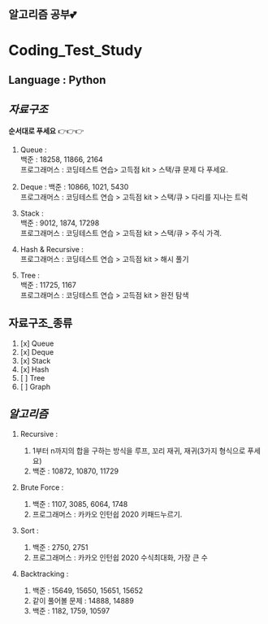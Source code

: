 ## 알고리즘 공부💕

# Coding_Test_Study

## **Language** : **Python**

## _자료구조_

**순서대로 푸세요** 👉👉👉

1. Queue :  
   백준 : 18258, 11866, 2164  
   프로그래머스 : 코딩테스트 연습> 고득점 kit > 스택/큐 문제 다 푸세요.

2. Deque :
   백준 : 10866, 1021, 5430  
   프로그래머스 : 코딩테스트 연습 > 고득점 kit > 스택/큐 > 다리를 지나는 트럭

3. Stack :  
   백준 : 9012, 1874, 17298  
   프로그래머스 : 코딩테스트 연습 > 고득점 kit > 스택/큐 > 주식 가격.

4. Hash & Recursive :  
   프로그래머스 : 코딩테스트 연습 > 고득점 kit > 해시 풀기

5. Tree :  
   백준 : 11725, 1167  
   프로그래머스 : 코딩테스트 연습 > 고득점 kit > 완전 탐색

## **자료구조\_종류**

1. [x] Queue
2. [x] Deque
3. [x] Stack
4. [x] Hash
5. [ ] Tree
6. [ ] Graph

## _알고리즘_

1. Recursive :

   1. 1부터 n까지의 합을 구하는 방식을 루프, 꼬리 재귀, 재귀(3가지 형식으로 푸세요)
   2. 백준 : 10872, 10870, 11729

2. Brute Force :

   1. 백준 : 1107, 3085, 6064, 1748
   2. 프로그래머스 : 카카오 인턴쉽 2020 키패드누르기.

3. Sort :

   1. 백준 : 2750, 2751
   2. 프로그래머스 : 카카오 인턴쉽 2020 수식최대화, 가장 큰 수

4. Backtracking :
   1. 백준 : 15649, 15650, 15651, 15652
   2. 같이 풀어볼 문제 : 14888, 14889
   3. 백준 : 1182, 1759, 10597
